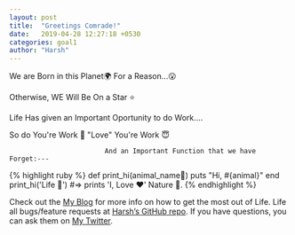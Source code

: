 ```yaml
---
layout: post
title:  "Greetings Comrade!"
date:   2019-04-28 12:27:18 +0530
categories: goal1
author: "Harsh"
---
```

We are Born in this Planet🌍 For a Reason...😮

Otherwise, WE Will Be On a Star ⭐


Life Has given an Important Oportunity to do Work....

So do You're Work 🥰
    "Love" You're Work 😇

                            And an Important Function that we have Forget:---
{% highlight ruby %}
def print_hi(animal_name📛)
  puts "Hi, #{animal}"
end
print_hi('Life 🧬')
#=> prints 'I, Love ❤' Nature 🦕.
{% endhighlight %}

Check out the [My Blog][My-docs] for more info on how to get the most out of Life. Life all bugs/feature requests at [Harsh’s GitHub repo][My-gh]. If you have questions, you can ask them on [My Twitter][My-twitter].

[My-docs]: https://iharsh08.blogspot.com
[My-gh]:   https://github.com/Eddy08
[My-twitter]: https://twitter.com/H4harshbhardwaj
